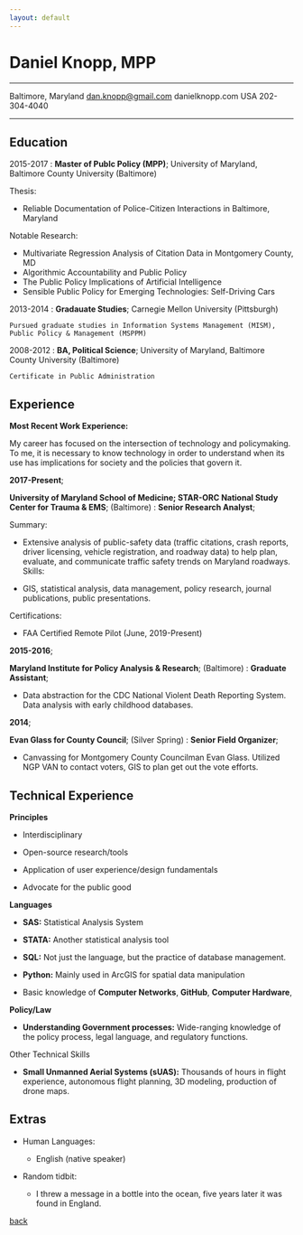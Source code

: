 ```yaml
---
layout: default
---
```


Daniel Knopp, MPP
============

-------------------     ----------------------------
Baltimore, Maryland        dan.knopp@gmail.com
                           danielknopp.com
USA                        202-304-4040
-------------------     ----------------------------

Education
---------

2015-2017
:   **Master of Publc Policy (MPP)**; University of Maryland, Baltimore County University (Baltimore)

Thesis: 
* Reliable Documentation of Police-Citizen Interactions in Baltimore, Maryland

Notable Research:

* Multivariate Regression Analysis of Citation Data in Montgomery County, MD
* Algorithmic Accountability and Public Policy
* The Public Policy Implications of Artificial Intelligence
* Sensible Public Policy for Emerging Technologies: Self-Driving Cars


2013-2014
:   **Gradauate Studies**; Carnegie Mellon University (Pittsburgh)

    Pursued graduate studies in Information Systems Management (MISM), Public Policy & Management (MSPPM)
2008-2012
:   **BA, Political Science**; University of Maryland, Baltimore County University (Baltimore)

    Certificate in Public Administration

Experience
----------

**Most Recent Work Experience:**

My career has focused on the intersection of technology and policymaking. To me, it is necessary to know technology in order to understand when its use has implications for society and the policies that govern it.

**2017-Present**;

**University of Maryland School of Medicine; STAR-ORC National Study Center for Trauma & EMS**; (Baltimore)
:   **Senior Research Analyst**;

Summary:

* Extensive analysis of public-safety data (traffic citations, crash reports, driver licensing, vehicle registration, and roadway data) to help plan, evaluate, and communicate traffic safety trends on Maryland roadways.
Skills:

* GIS, statistical analysis, data management, policy research, journal publications, public presentations.

Certifications:
* FAA Certified Remote Pilot (June, 2019-Present)

**2015-2016**;

**Maryland Institute for Policy Analysis & Research**; (Baltimore)
:   **Graduate Assistant**;

* Data abstraction for the CDC National Violent Death Reporting System. Data analysis with early childhood databases.

**2014**;

**Evan Glass for County Council**; (Silver Spring)
:   **Senior Field Organizer**;

* Canvassing for Montgomery County Councilman Evan Glass. Utilized NGP VAN to contact voters, GIS to plan get out the vote efforts.

Technical Experience
--------------------
**Principles**


* Interdisciplinary


* Open-source research/tools


* Application of user experience/design fundamentals


* Advocate for the public good



**Languages**


* **SAS:** Statistical Analysis System


* **STATA:** Another statistical analysis tool


* **SQL:** Not just the language, but the practice of database management.


* **Python:** Mainly used in ArcGIS for spatial data manipulation



* Basic knowledge of **Computer Networks**, **GitHub**, **Computer Hardware**,

**Policy/Law**


* **Understanding Government processes:** Wide-ranging knowledge of the policy process, legal language, and regulatory functions.
    
 Other Technical Skills
 

* **Small Unmanned Aerial Systems (sUAS):** Thousands of hours in flight experience, autonomous flight planning, 3D modeling, production of drone maps. 


Extras
----------------------------------------

* Human Languages:

     * English (native speaker)

* Random tidbit:
     * I threw a message in a bottle into the ocean, five years later it was found in England. 


[back](./)
